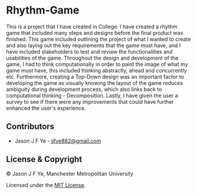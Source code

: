 # Rhythm-Game
This is a project that I have created in College. I have created a rhythm game that included many steps and designs before the final product was finished. This game included outlining the project of what I wanted to create and also laying out the key requirements that the game must have, and I have included stakeholders to test and review the functionalities and usabilities of the game. Throughout the design and development of the game, I had to think computationally in order to paint the image of what my game must have, this included thinking abstractly, ahead and concurrently etc. Furthermore, creating a Top-Down design was an important factor to developing the game as visually knowing the layout of the game reduces ambiguity during development process, which also links back to computational thinking - Decomposition. Lastly, I have given the user a survey to see if there were any improvements that could have further enhanced the user's experience.

## Contributors

- Jason J F Ye - <jjfye882@gmail.com>

## License & Copyright

© Jason J F Ye, Manchester Metropolitan University

Licensed under the [MIT License](LICENSE).
